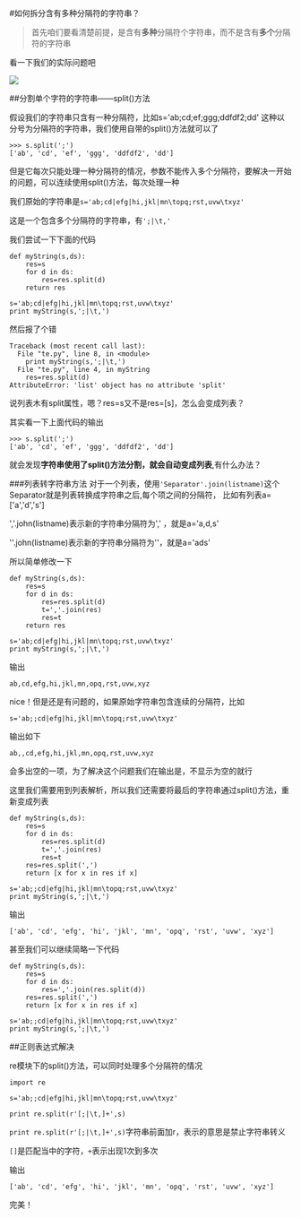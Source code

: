 #如何拆分含有多种分隔符的字符串？

>首先咱们要看清楚前提，是含有**多种**分隔符个字符串，而不是含有**多个**分隔符的字符串

看一下我们的实际问题吧

![](http://i.imgur.com/nRWQaTZ.png)

##分割单个字符的字符串——split()方法

假设我们的字符串只含有一种分隔符，比如s='ab;cd;ef;ggg;ddfdf2;dd'
这种以分号为分隔符的字符串，我们使用自带的split()方法就可以了

	>>> s.split(';')
	['ab', 'cd', 'ef', 'ggg', 'ddfdf2', 'dd']

但是它每次只能处理一种分隔符的情况，参数不能传入多个分隔符，要解决一开始的问题，可以连续使用split()方法，每次处理一种

我们原始的字符串是`s='ab;cd|efg|hi,jkl|mn\topq;rst,uvw\txyz'`

这是一个包含多个分隔符的字符串，有`';|\t,'`

我们尝试一下下面的代码

	def myString(s,ds):
		res=s
		for d in ds:
			res=res.split(d)
		return res
		
	s='ab;cd|efg|hi,jkl|mn\topq;rst,uvw\txyz'
	print myString(s,';|\t,')

然后报了个错

	Traceback (most recent call last):
	  File "te.py", line 8, in <module>
	    print myString(s,';|\t,')
	  File "te.py", line 4, in myString
	    res=res.split(d)
	AttributeError: 'list' object has no attribute 'split'

说列表木有split属性，嗯？res=s又不是res=[s]，怎么会变成列表？

其实看一下上面代码的输出

	>>> s.split(';')
	['ab', 'cd', 'ef', 'ggg', 'ddfdf2', 'dd']

就会发现**字符串使用了split()方法分割，就会自动变成列表**,有什么办法？

###列表转字符串方法
对于一个列表，使用`'Separator'.join(listname)`这个Separator就是列表转换成字符串之后,每个项之间的分隔符，
比如有列表a=['a','d','s']

','.john(listname)表示新的字符串分隔符为',' ，就是a='a,d,s'

 ''.john(listname)表示新的字符串分隔符为''，就是a='ads'

所以简单修改一下

	def myString(s,ds):
		res=s
		for d in ds:
			res=res.split(d)
			t=','.join(res)
			res=t
		return res
		
	s='ab;cd|efg|hi,jkl|mn\topq;rst,uvw\txyz'
	print myString(s,';|\t,')

输出

	ab,cd,efg,hi,jkl,mn,opq,rst,uvw,xyz

nice！但是还是有问题的，如果原始字符串包含连续的分隔符，比如

	s='ab;;cd|efg|hi,jkl|mn\topq;rst,uvw\txyz'

输出如下

	ab,,cd,efg,hi,jkl,mn,opq,rst,uvw,xyz

会多出空的一项，为了解决这个问题我们在输出是，不显示为空的就行

这里我们需要用到列表解析，所以我们还需要将最后的字符串通过split()方法，重新变成列表

	def myString(s,ds):
		res=s
		for d in ds:
			res=res.split(d)
			t=','.join(res)
			res=t	
		res=res.split(',')
		return [x for x in res if x]
		
	s='ab;;cd|efg|hi,jkl|mn\topq;rst,uvw\txyz'
	print myString(s,';|\t,')

输出

	['ab', 'cd', 'efg', 'hi', 'jkl', 'mn', 'opq', 'rst', 'uvw', 'xyz']

甚至我们可以继续简略一下代码

	def myString(s,ds):
		res=s
		for d in ds:
			res=','.join(res.split(d))	
		res=res.split(',')
		return [x for x in res if x]
		
	s='ab;;cd|efg|hi,jkl|mn\topq;rst,uvw\txyz'
	print myString(s,';|\t,')

##正则表达式解决

re模块下的split()方法，可以同时处理多个分隔符的情况

	import re
	
	s='ab;;cd|efg|hi,jkl|mn\topq;rst,uvw\txyz'
	
	print re.split(r'[;|\t,]+',s)

`print re.split(r'[;|\t,]+',s)`字符串前面加r，表示的意思是禁止字符串转义

`[]`是匹配当中的字符，`+`表示出现1次到多次

输出
	
	['ab', 'cd', 'efg', 'hi', 'jkl', 'mn', 'opq', 'rst', 'uvw', 'xyz']

完美！